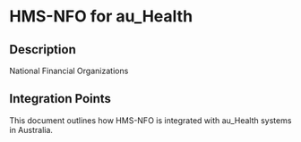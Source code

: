# HMS-NFO for au_Health

## Description

National Financial Organizations

## Integration Points

This document outlines how HMS-NFO is integrated with au_Health systems in Australia.
